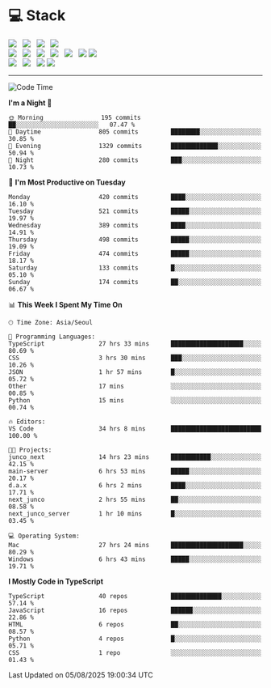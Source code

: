<h1>💻 Stack</h1>
<div>
 <!-- badge : https://shields.io/ -->
 <!-- icon : https://simpleicons.org/?q=Get -->
 <img src="https://img.shields.io/badge/HTML5-e74c3c?style=flat-square&logo=HTML5&logoColor=white"/> &nbsp 
 <img src="https://img.shields.io/badge/CSS3-0A84FF?style=flat-square&logo=CSS3&logoColor=white"/> &nbsp 
 <img src="https://img.shields.io/badge/JavaScript-FFCD11?style=flat-square&logo=JavaScript&logoColor=white"/> &nbsp 
 <img src="https://img.shields.io/badge/TypeScript-3075C0?style=flat-square&logo=TypeScript&logoColor=white"/>
 <br/>
 <img src="https://img.shields.io/badge/Next-000000?style=flat-square&logo=nextdotjs&logoColor=white"/> &nbsp 
 <img src="https://img.shields.io/badge/React-00BCF6?style=flat-square&logo=React&logoColor=white"/> &nbsp 
 <img src="https://img.shields.io/badge/Redux-764ABC?style=flat-square&logo=Redux&logoColor=white"/> &nbsp
 <img src="https://img.shields.io/badge/Recoil-3578E5?style=flat-square&logo=recoil&logoColor=white"/> &nbsp
 <img src="https://img.shields.io/badge/React-Query-FF4154?style=flat-square&logo=reactquery&logoColor=white"/> &nbsp 
 <img src="https://img.shields.io/badge/styled%2Dcomponents-DB7093?style=flat-square&logo=styled%2Dcomponents&logoColor=white"/>
 <img src="https://img.shields.io/badge/CSS Modules-000000?style=flat-square&logo=CSS Modules&logoColor=white"/> &nbsp 
 <br/>
 <img src="https://img.shields.io/badge/Node-339933?style=flat-square&logo=Node.js&logoColor=white"/> &nbsp 
 <img src="https://img.shields.io/badge/Express-000000?style=flat-square&logo=Express&logoColor=white"/> &nbsp 
 <img src="https://img.shields.io/badge/MongoDB-47A248?style=flat-square&logo=MongoDB&logoColor=white"/>
 <img src="https://img.shields.io/badge/MariaDB-003545?style=flat-square&logo=mariadb&logoColor=white"/>
</div>

<hr>

<!--START_SECTION:waka-->
![Code Time](http://img.shields.io/badge/Code%20Time-2%2C727%20hrs%2041%20mins-blue)

**I'm a Night 🦉** 

```text
🌞 Morning                195 commits         ██░░░░░░░░░░░░░░░░░░░░░░░   07.47 % 
🌆 Daytime                805 commits         ████████░░░░░░░░░░░░░░░░░   30.85 % 
🌃 Evening                1329 commits        █████████████░░░░░░░░░░░░   50.94 % 
🌙 Night                  280 commits         ███░░░░░░░░░░░░░░░░░░░░░░   10.73 % 
```
📅 **I'm Most Productive on Tuesday** 

```text
Monday                   420 commits         ████░░░░░░░░░░░░░░░░░░░░░   16.10 % 
Tuesday                  521 commits         █████░░░░░░░░░░░░░░░░░░░░   19.97 % 
Wednesday                389 commits         ████░░░░░░░░░░░░░░░░░░░░░   14.91 % 
Thursday                 498 commits         █████░░░░░░░░░░░░░░░░░░░░   19.09 % 
Friday                   474 commits         █████░░░░░░░░░░░░░░░░░░░░   18.17 % 
Saturday                 133 commits         █░░░░░░░░░░░░░░░░░░░░░░░░   05.10 % 
Sunday                   174 commits         ██░░░░░░░░░░░░░░░░░░░░░░░   06.67 % 
```


📊 **This Week I Spent My Time On** 

```text
🕑︎ Time Zone: Asia/Seoul

💬 Programming Languages: 
TypeScript               27 hrs 33 mins      ████████████████████░░░░░   80.69 % 
CSS                      3 hrs 30 mins       ███░░░░░░░░░░░░░░░░░░░░░░   10.26 % 
JSON                     1 hr 57 mins        █░░░░░░░░░░░░░░░░░░░░░░░░   05.72 % 
Other                    17 mins             ░░░░░░░░░░░░░░░░░░░░░░░░░   00.85 % 
Python                   15 mins             ░░░░░░░░░░░░░░░░░░░░░░░░░   00.74 % 

🔥 Editors: 
VS Code                  34 hrs 8 mins       █████████████████████████   100.00 % 

🐱‍💻 Projects: 
junco_next               14 hrs 23 mins      ███████████░░░░░░░░░░░░░░   42.15 % 
main-server              6 hrs 53 mins       █████░░░░░░░░░░░░░░░░░░░░   20.17 % 
d.a.x                    6 hrs 2 mins        ████░░░░░░░░░░░░░░░░░░░░░   17.71 % 
next_junco               2 hrs 55 mins       ██░░░░░░░░░░░░░░░░░░░░░░░   08.58 % 
next_junco_server        1 hr 10 mins        █░░░░░░░░░░░░░░░░░░░░░░░░   03.45 % 

💻 Operating System: 
Mac                      27 hrs 24 mins      ████████████████████░░░░░   80.29 % 
Windows                  6 hrs 43 mins       █████░░░░░░░░░░░░░░░░░░░░   19.71 % 
```

**I Mostly Code in TypeScript** 

```text
TypeScript               40 repos            ██████████████░░░░░░░░░░░   57.14 % 
JavaScript               16 repos            ██████░░░░░░░░░░░░░░░░░░░   22.86 % 
HTML                     6 repos             ██░░░░░░░░░░░░░░░░░░░░░░░   08.57 % 
Python                   4 repos             █░░░░░░░░░░░░░░░░░░░░░░░░   05.71 % 
CSS                      1 repo              ░░░░░░░░░░░░░░░░░░░░░░░░░   01.43 % 
```




 Last Updated on 05/08/2025 19:00:34 UTC
<!--END_SECTION:waka-->
